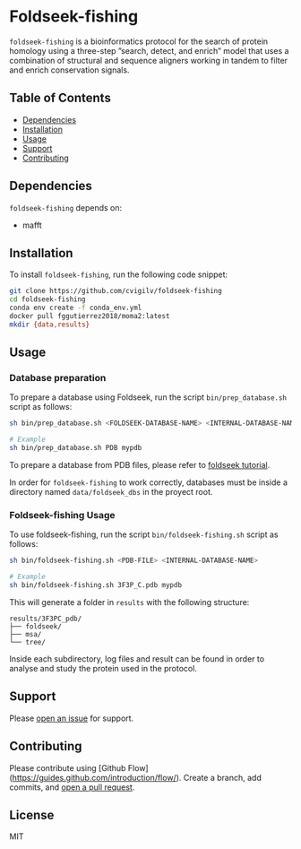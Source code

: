 # Foldseek-fishing

`foldseek-fishing` is a bioinformatics protocol for the search of protein homology using a three-step ”search, detect, and enrich” model that uses a combination of structural and sequence aligners working in tandem to filter and enrich conservation signals.

## Table of Contents

- [Dependencies](#dependencies)
- [Installation](#installation)
- [Usage](#usage)
- [Support](#support)
- [Contributing](#contributing)

## Dependencies

`foldseek-fishing` depends on:
- mafft

## Installation

To install `foldseek-fishing`, run the following code snippet:

```sh
git clone https://github.com/cvigilv/foldseek-fishing
cd foldseek-fishing
conda env create -f conda_env.yml
docker pull fggutierrez2018/moma2:latest
mkdir {data,results}
```

## Usage
### Database preparation

To prepare a database using Foldseek, run the script `bin/prep_database.sh` script as follows:

```sh
sh bin/prep_database.sh <FOLDSEEK-DATABASE-NAME> <INTERNAL-DATABASE-NAME>

# Example
sh bin/prep_database.sh PDB mypdb
```

To prepare a database from PDB files, please refer to [foldseek tutorial](https://github.com/steineggerlab/foldseek#databases).

In order for `foldseek-fishing` to work correctly, databases must be inside a directory named `data/foldseek_dbs` in the proyect root.

### Foldseek-fishing Usage

To use foldseek-fishing, run the script `bin/foldseek-fishing.sh` script as follows:
```sh
sh bin/foldseek-fishing.sh <PDB-FILE> <INTERNAL-DATABASE-NAME>

# Example
sh bin/foldseek-fishing.sh 3F3P_C.pdb mypdb
```

This will generate a folder in `results` with the following structure:
```
results/3F3PC_pdb/
├── foldseek/
├── msa/
└── tree/
```

Inside each subdirectory, log files and result can be found in order to analyse and study the protein used in the protocol.

## Support

Please [open an issue](https://github.com/cvigilv/foldseek-fishing/issues/new) for
support.

## Contributing

Please contribute using [Github Flow]
(https://guides.github.com/introduction/flow/). Create a branch, add
commits, and [open a pull request](https://github.com/cvigilv/foldseek-fishing/compare/).

## License

MIT

